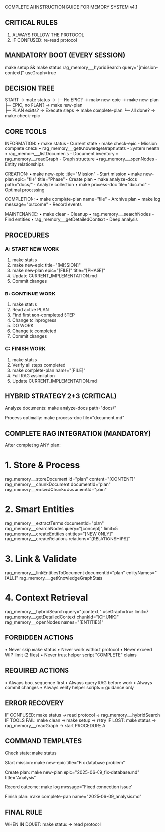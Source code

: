COMPLETE AI INSTRUCTION GUIDE FOR MEMORY SYSTEM v4.1

## CRITICAL RULES
1. ALWAYS FOLLOW THE PROTOCOL
2. IF CONFUSED: re-read protocol

## MANDATORY BOOT (EVERY SESSION)
make setup && make status
rag_memory___hybridSearch query="[mission-context]" useGraph=true

## DECISION TREE
START → make status → 
├─ No EPIC? → make new-epic → make new-plan
├─ EPIC, no PLAN? → make new-plan  
├─ PLAN exists? → Execute steps → make complete-plan
└─ All done? → make check-epic

## CORE TOOLS

INFORMATION:
• make status - Current state
• make check-epic - Mission complete check
• rag_memory___getKnowledgeGraphStats - System health
• rag_memory___listDocuments - Document inventory
• rag_memory___readGraph - Graph structure
• rag_memory___openNodes - Entity relationships

CREATION:
• make new-epic title="Mission" - Start mission
• make new-plan epic="file" title="Phase" - Create plan
• make analyze-docs path="docs/" - Analyze collection
• make process-doc file="doc.md" - Optimal processing

COMPLETION:
• make complete-plan name="file" - Archive plan
• make log message="outcome" - Record events

MAINTENANCE:
• make clean - Cleanup
• rag_memory___searchNodes - Find entities
• rag_memory___getDetailedContext - Deep analysis

## PROCEDURES

### A: START NEW WORK
1. make status
2. make new-epic title="[MISSION]"
3. make new-plan epic="[FILE]" title="[PHASE]"
4. Update CURRENT_IMPLEMENTATION.md
5. Commit changes

### B: CONTINUE WORK
1. make status
2. Read active PLAN
3. Find first non-completed STEP
4. Change to inprogress
5. DO WORK
6. Change to completed
7. Commit changes

### C: FINISH WORK
1. make status
2. Verify all steps completed
3. make complete-plan name="[FILE]"
4. Full RAG assimilation
5. Update CURRENT_IMPLEMENTATION.md

## HYBRID STRATEGY 2+3 (CRITICAL)

Analyze documents:
make analyze-docs path="docs/"

Process optimally:
make process-doc file="document.md"

## COMPLETE RAG INTEGRATION (MANDATORY)

After completing ANY plan:
# 1. Store & Process
rag_memory___storeDocument id="plan" content="[CONTENT]"
rag_memory___chunkDocument documentId="plan"
rag_memory___embedChunks documentId="plan"

# 2. Smart Entities
rag_memory___extractTerms documentId="plan"
rag_memory___searchNodes query="[concept]" limit=5
rag_memory___createEntities entities="[NEW ONLY]"
rag_memory___createRelations relations="[RELATIONSHIPS]"

# 3. Link & Validate
rag_memory___linkEntitiesToDocument documentId="plan" entityNames="[ALL]"
rag_memory___getKnowledgeGraphStats

# 4. Context Retrieval
rag_memory___hybridSearch query="[context]" useGraph=true limit=7
rag_memory___getDetailedContext chunkId="[CHUNK]"
rag_memory___openNodes names="[ENTITIES]"

## FORBIDDEN ACTIONS
• Never skip make status
• Never work without protocol
• Never exceed WIP limit (2 files)
• Never trust helper script "COMPLETE" claims

## REQUIRED ACTIONS
• Always boot sequence first
• Always query RAG before work
• Always commit changes
• Always verify helper scripts = guidance only

## ERROR RECOVERY
IF CONFUSED: make status → read protocol → rag_memory___hybridSearch
IF TOOLS FAIL: make clean → make setup → retry
IF LOST: make status → rag_memory___readGraph → start PROCEDURE A

## COMMAND TEMPLATES

Check state:
make status

Start mission:
make new-epic title="Fix database problem"

Create plan:
make new-plan epic="2025-06-09_fix-database.md" title="Analysis"

Record outcome:
make log message="Fixed connection issue"

Finish plan:
make complete-plan name="2025-06-09_analysis.md"

## FINAL RULE
WHEN IN DOUBT: make status → read protocol